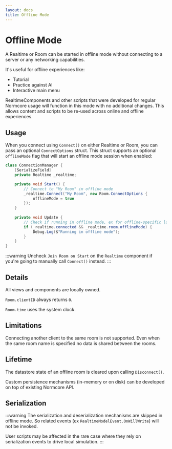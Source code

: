 ```yaml
---
layout: docs
title: Offline Mode
---
```

# Offline Mode

A Realtime or Room can be started in offline mode without connecting to a server or any networking capabilities.

It's useful for offline experiences like:
* Tutorial
* Practice against AI
* Interactive main menu

RealtimeComponents and other scripts that were developed for regular Normcore usage will function in this mode with no additional changes. This allows content and scripts to be re-used across online and offline experiences.

## Usage
When you connect using `Connect()` on either Realtime or Room, you can pass an optional `ConnectOptions` struct. This struct supports an optional `offlineMode` flag that will start an offline mode session when enabled:

```csharp
class ConnectionManager {
    [SerializeField]
    private Realtime _realtime;

    private void Start() {
        // Connect to "My Room" in offline mode
        _realtime.Connect("My Room", new Room.ConnectOptions {
            offlineMode = true
        });
    }
    
    private void Update {
        // Check if running in offline mode, ex for offline-specific logic
        if (_realtime.connected && _realtime.room.offlineMode) {
            Debug.Log($"Running in offline mode");
        }
    }
}
```

:::warning
Uncheck `Join Room on Start` on the `Realtime` component if you're going to manually call `Connect()` instead.
:::

## Details

All views and components are locally owned.

`Room.clientID` always returns `0`.

`Room.time` uses the system clock.

## Limitations

Connecting another client to the same room is not supported. Even when the same room name is specified no data is shared between the rooms.

## Lifetime

The datastore state of an offline room is cleared upon calling `Disconnect()`.

Custom persistence mechanisms (in-memory or on disk) can be developed on top of existing Normcore API.

## Serialization

:::warning
The serialization and deserialization mechanisms are skipped in offline mode. So related events (ex `RealtimeModelEvent.OnWillWrite`) will not be invoked.

User scripts may be affected in the rare case where they rely on serialization events to drive local simulation.
:::
